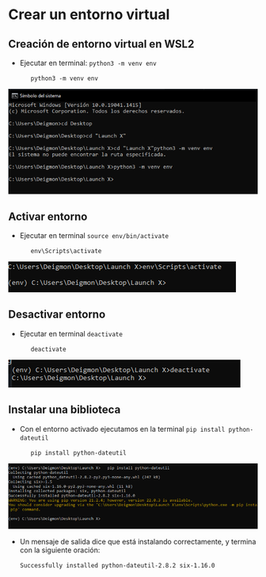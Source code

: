 # Crear un entorno virtual

## Creación de entorno virtual en WSL2

* Ejecutar en terminal: ``python3 -m venv env``

  ```
     python3 -m venv env 
  ```

![image](imagenes/CreacionDeCarpeta.png)

## Activar entorno

* Ejecutar en terminal ``source env/bin/activate``

  ```
     env\Scripts\activate 
  ```

![image](imagenes/ActivarEntorno.png)

## Desactivar entorno

* Ejecutar en terminal ``deactivate``

  ```
     deactivate 
  ```

![image](imagenes/Desactivar.png)

## Instalar una biblioteca

* Con el entorno activado ejecutamos en la terminal ``pip install python-dateutil``

  ```
     pip install python-dateutil
  ```

![image](imagenes/InstallBiblioteca.png)

* Un mensaje de salida dice que está instalando correctamente, y termina con la siguiente oración:

  ```
  Successfully installed python-dateutil-2.8.2 six-1.16.0
  ```

